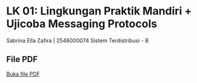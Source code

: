 # LK 01: Lingkungan Praktik Mandiri + Ujicoba Messaging Protocols

Sabrina Ella Zafira | 2546000074
Sistem Terdistribusi - B

## File PDF
[Buka file PDF](HasilPengerjaan.pdf)
